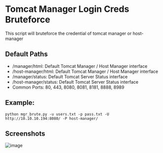 # Tomcat Manager Login Creds Bruteforce
This script will bruteforce the credential of tomcat manager or host-manager


## Default Paths
+ /manager/html: Default Tomcat Manager / Host Manager interface
+ /host-manager/html: Default Tomcat Manager / Host Manager interface 
+ /manager/status: Default Tomcat Server Status interface 
+ /host-manager/status: Default Tomcat Server Status interface 
+ Common Ports: 80, 443, 8080, 8081, 8181, 8888, 8989  

## Example:
```
python mgr_brute.py -u users.txt -p pass.txt -U http://10.10.10.194:8080/ -P host-manager/ 

```

## Screenshots

![image](https://user-images.githubusercontent.com/41506325/85556389-6a8edb80-b644-11ea-83e3-90050ec15705.png)
